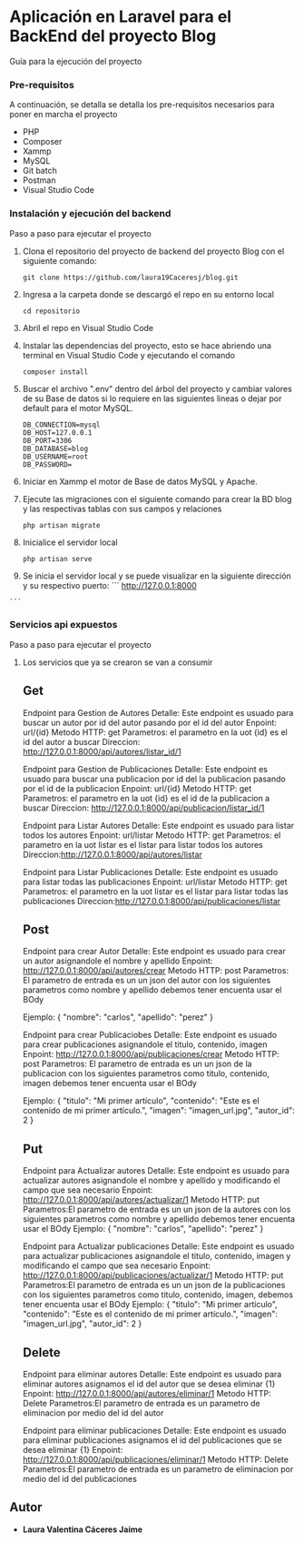 #  Aplicación  en Laravel para el BackEnd del proyecto Blog

Guía para la ejecución del proyecto

### Pre-requisitos

A continuación, se detalla  se detalla los pre-requisitos necesarios para poner en marcha el proyecto

* PHP
* Composer
* Xammp
* MySQL
* Git batch
* Postman
* Visual Studio Code

### Instalación y ejecución del backend

Paso a paso para ejecutar el proyecto

 1. Clona el repositorio del proyecto de backend del proyecto Blog con el siguiente comando:
    ```
    git clone https://github.com/laura19Caceresj/blog.git
    ```
 4. Ingresa a la carpeta donde se descargó el repo en su entorno local
    ```
    cd repositorio
    ```
 6. Abril el repo en Visual Studio Code
    
 5. Instalar las dependencias del proyecto, esto se hace abriendo una terminal en Visual Studio Code y ejecutando el comando
    ```
    composer install
    ```
 5. Buscar el archivo ".env" dentro del árbol del proyecto y cambiar valores de su Base de datos si lo requiere en las siguientes lineas o dejar por default para el motor MySQL.
    ```
    DB_CONNECTION=mysql
    DB_HOST=127.0.0.1
    DB_PORT=3306
    DB_DATABASE=blog
    DB_USERNAME=root
    DB_PASSWORD=
    ```
 7. Iniciar en Xammp el motor de Base de datos MySQL y Apache.
 8. Ejecute las migraciones con el siguiente comando para crear la BD blog y las respectivas tablas con sus campos y relaciones
    ```
    php artisan migrate
    ```
 9. Inicialice el servidor local
    ```
    php artisan serve
    ```
 10. Se inicia el servidor local y se puede visualizar en la siguiente dirección y su respectivo puerto:
    ```
    http://127.0.0.1:8000

    ```
    
### Servicios api expuestos  

Paso a paso para ejecutar el proyecto

 1. Los servicios que ya se crearon se van a consumir
    ## Get
    Endpoint para Gestion de Autores
    Detalle: Este endpoint es usuado para buscar un autor por id del autor pasando por el id del autor
    Enpoint: url/{id}
    Metodo HTTP: get
    Parametros: el parametro en la uot {id} es el id del autor a buscar
    Direccion: http://127.0.0.1:8000/api/autores/listar_id/1

    Endpoint para Gestion de Publicaciones
    Detalle: Este endpoint es usuado para buscar una publicacion por id del la publicacion pasando por el id de la publicacion
    Enpoint: url/{id}
    Metodo HTTP: get
    Parametros: el parametro en la uot {id} es el id de la publicacion a buscar
    Direccion: http://127.0.0.1:8000/api/publicacion/listar_id/1

    Endpoint para Listar Autores
    Detalle: Este endpoint es usuado para listar todos los autores 
    Enpoint: url/listar
    Metodo HTTP: get
    Parametros: el parametro en la uot listar es el listar para listar todos los autores
    Direccion:http://127.0.0.1:8000/api/autores/listar

    Endpoint para Listar Publicaciones
    Detalle: Este endpoint es usuado para listar todas las publicaciones 
    Enpoint: url/listar
    Metodo HTTP: get
    Parametros: el parametro en la uot listar es el listar para listar todas las publicaciones 
    Direccion:http://127.0.0.1:8000/api/publicaciones/listar

    ## Post

    Endpoint para crear Autor
    Detalle: Este endpoint es usuado para crear un autor asignandole el nombre y apellido 
    Enpoint: http://127.0.0.1:8000/api/autores/crear
    Metodo HTTP: post
    Parametros:   El parametro de entrada es un un json del autor con los siguientes parametros como nombre y apellido debemos tener encuenta usar el BOdy 
  
    Ejemplo:
    {
    	"nombre": "carlos",
        "apellido": "perez"
    }

    Endpoint para crear Publicaciobes
    Detalle: Este endpoint es usuado para crear publicaciones  asignandole el titulo, contenido, imagen 
    Enpoint: http://127.0.0.1:8000/api/publicaciones/crear
    Metodo HTTP: post
    Parametros:   El parametro de entrada es un un json de la publicacion con los siguientes parametros como titulo, contenido, imagen debemos tener encuenta usar el BOdy 

    Ejemplo:
    {
    "titulo": "Mi primer artículo",
    "contenido": "Este es el contenido de mi primer artículo.",
    "imagen": "imagen_url.jpg",
    "autor_id": 2
    }

     ## Put

    Endpoint para Actualizar autores
    Detalle: Este endpoint es usuado para actualizar autores asignandole el nombre y apellido y modificando el campo que sea necesario
    Enpoint: http://127.0.0.1:8000/api/autores/actualizar/1
    Metodo HTTP: put
    Parametros:El parametro de entrada es un un json de la autores con los siguientes parametros como nombre y apellido debemos tener encuenta usar el BOdy 
    Ejemplo:
    {
    	"nombre": "carlos",
        "apellido": "perez"
    }


    
    Endpoint para Actualizar publicaciones
    Detalle: Este endpoint es usuado para actualizar publicaciones asignandole el titulo, contenido, imagen y modificando el campo que sea necesario
    Enpoint: http://127.0.0.1:8000/api/publicaciones/actualizar/1
    Metodo HTTP: put
    Parametros:El parametro de entrada es un un json de la publicaciones con los siguientes parametros como titulo, contenido, imagen, debemos tener encuenta usar el BOdy 
    Ejemplo:
    {
    "titulo": "Mi primer artículo",
    "contenido": "Este es el contenido de mi primer artículo.",
    "imagen": "imagen_url.jpg",
    "autor_id": 2
    }

     ## Delete

    Endpoint para eliminar autores
    Detalle: Este endpoint es usuado para eliminar autores asignamos el id del autor que se desea eliminar {1}
    Enpoint: http://127.0.0.1:8000/api/autores/eliminar/1
    Metodo HTTP: Delete
    Parametros:El parametro de entrada es un parametro de eliminacion por medio del id del autor 
   

    Endpoint para eliminar publicaciones
    Detalle: Este endpoint es usuado para eliminar publicaciones asignamos el id del publicaciones que se desea eliminar {1}
    Enpoint: http://127.0.0.1:8000/api/publicaciones/eliminar/1
    Metodo HTTP: Delete
    Parametros:El parametro de entrada es un parametro de eliminacion por medio del id del publicaciones 
   
   
    


## Autor

* **Laura Valentina Cáceres Jaime**
